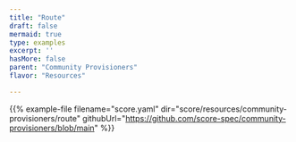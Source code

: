 ```yaml
---
title: "Route"
draft: false
mermaid: true
type: examples
excerpt: ''
hasMore: false
parent: "Community Provisioners"
flavor: "Resources"

---
```




{{% example-file filename="score.yaml" dir="score/resources/community-provisioners/route" githubUrl="https://github.com/score-spec/community-provisioners/blob/main" %}}

